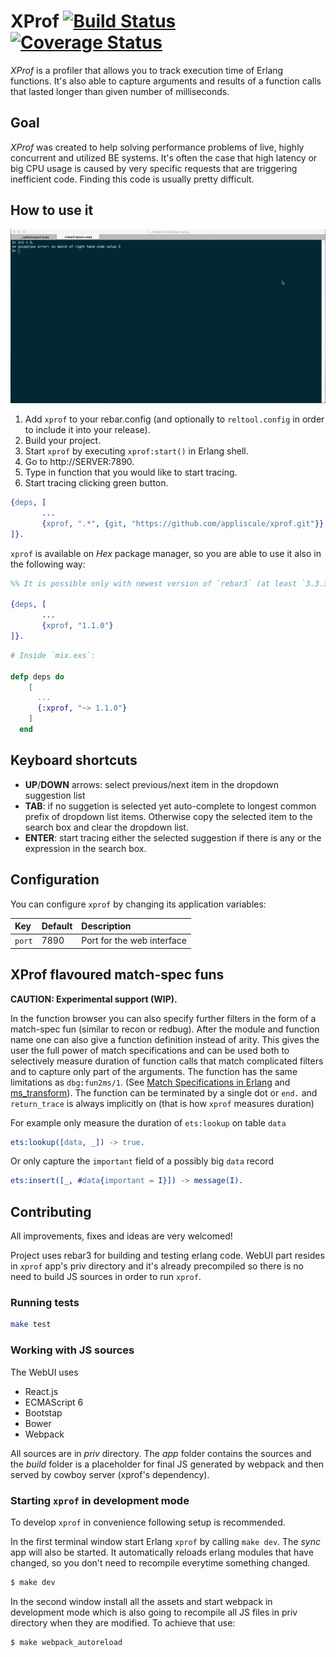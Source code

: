 XProf [![Build Status](https://travis-ci.org/Appliscale/xprof.svg?branch=master)](https://travis-ci.org/Appliscale/xprof) [![Coverage Status](https://coveralls.io/repos/github/Appliscale/xprof/badge.svg?branch=master)](https://coveralls.io/github/Appliscale/xprof?branch=master)
=====

*XProf* is a profiler that allows you to track execution time of Erlang
functions. It's also able to capture arguments and results of a function calls
that lasted longer than given number of milliseconds.

## Goal

*XProf* was created to help solving performance problems of live, highly
concurrent and utilized BE systems. It's often the case that high latency or big
CPU usage is caused by very specific requests that are triggering
inefficient code. Finding this code is usually pretty difficult.

## How to use it

![Demo](xprof_demo.gif)

1. Add `xprof` to your rebar.config (and optionally to `reltool.config` in order to include it into your release).
2. Build your project.
3. Start `xprof` by executing `xprof:start()` in Erlang shell.
4. Go to http://SERVER:7890.
5. Type in function that you would like to start tracing.
6. Start tracing clicking green button.

```erlang
{deps, [
       ...
       {xprof, ".*", {git, "https://github.com/appliscale/xprof.git"}}
]}.
```

`xprof` is available on *Hex* package manager, so you are able to use it also in the following way:

```erlang
%% It is possible only with newest version of `rebar3` (at least `3.3.3`):

{deps, [
       ...
       {xprof, "1.1.0"}
]}.
```

```elixir
# Inside `mix.exs`:

defp deps do
    [
      ...
      {:xprof, "~> 1.1.0"}
    ]
  end
```

## Keyboard shortcuts

- **UP**/**DOWN** arrows: select previous/next item in the dropdown suggestion
  list
- **TAB**: if no suggetion is selected yet auto-complete to longest common
  prefix of dropdown list items. Otherwise copy the selected item to the search
  box and clear the dropdown list.
- **ENTER**: start tracing either the selected suggestion if there is any or the
  expression in the search box.

## Configuration

You can configure `xprof` by changing its application variables:

Key         | Default     | Description
:-----------|:------------|:-----------
`port`      |7890         |Port for the web interface

## XProf flavoured match-spec funs

**CAUTION: Experimental support (WIP).**

In the function browser you can also specify further filters in the form of a
match-spec fun (similar to recon or redbug). After the module and function name
one can also give a function definition instead of arity. This gives the user
the full power of match specifications and can be used both to selectively
measure duration of function calls that match complicated filters and to capture
only part of the arguments. The function has the same limitations as
`dbg:fun2ms/1`. (See
[Match Specifications in Erlang](http://erlang.org/doc/apps/erts/match_spec.html) and
[ms\_transform](http://erlang.org/doc/man/ms_transform.html)). The function can
be terminated by a single dot or `end.` and `return_trace` is always implicitly
on (that is how `xprof` measures duration)

For example only measure the duration of `ets:lookup` on table `data`

```erlang
ets:lookup([data, _]) -> true.
```

Or only capture the `important` field of a possibly big `data` record

```erlang
ets:insert([_, #data{important = I}]) -> message(I).
```

## Contributing

All improvements, fixes and ideas are very welcomed!

Project uses rebar3 for building and testing erlang code. WebUI part resides in
`xprof` app's priv directory and it's already precompiled so there is no need to
build JS sources in order to run `xprof`.

### Running tests

```bash
make test
```

### Working with JS sources

The WebUI uses

* React.js
* ECMAScript 6
* Bootstap
* Bower
* Webpack

All sources are in _priv_ directory. The _app_ folder contains the sources and
the _build_ folder is a placeholder for final JS generated by webpack and then
served by cowboy server (xprof's dependency).

### Starting `xprof` in development mode

To develop `xprof` in convenience following setup is recommended.

In the first terminal window start Erlang `xprof` by calling `make dev`. The
_sync_ app will also be started. It automatically reloads erlang modules that
have changed, so you don't need to recompile everytime something changed.

```bash
$ make dev
```

In the second window install all the assets and start webpack in development
mode which is also going to recompile all JS files in priv directory when they
are modified. To achieve that use:

```bash
$ make webpack_autoreload
```
